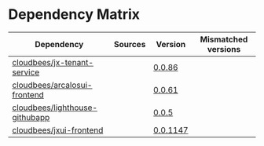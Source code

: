 # Dependency Matrix

Dependency | Sources | Version | Mismatched versions
---------- | ------- | ------- | -------------------
[cloudbees/jx-tenant-service](https://github.com/cloudbees/jx-tenant-service) |  | [0.0.86](https://github.com/cloudbees/jx-tenant-service/releases/tag/v0.0.86) | 
[cloudbees/arcalosui-frontend](https://github.com/cloudbees/arcalosui-frontend) |  | [0.0.61]() | 
[cloudbees/lighthouse-githubapp](https://github.com/cloudbees/lighthouse-githubapp) |  | [0.0.5](https://github.com/cloudbees/lighthouse-githubapp/releases/tag/v0.0.5) | 
[cloudbees/jxui-frontend](https://github.com/cloudbees/jxui-frontend) |  | [0.0.1147]() | 
